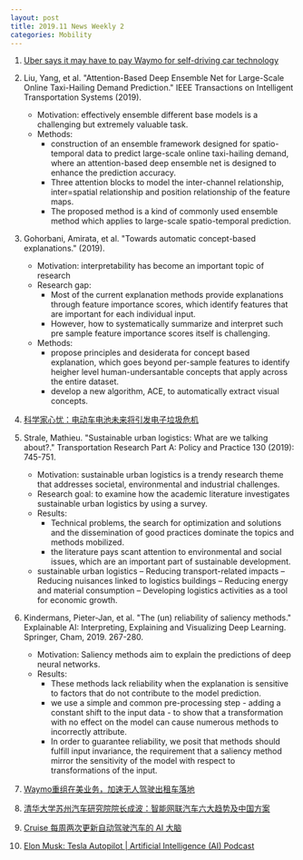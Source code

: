 ```yaml
---
layout: post
title: 2019.11 News Weekly 2
categories: Mobility
---
```


1. [Uber says it may have to pay Waymo for self-driving car technology](https://www.chicagotribune.com/business/sns-tns-bc-auto-uber-waymo-20191108-story.html)

2. Liu, Yang, et al. "Attention-Based Deep Ensemble Net for Large-Scale Online Taxi-Hailing Demand Prediction." IEEE Transactions on Intelligent Transportation Systems (2019).

    - Motivation: effectively ensemble different base models is a challenging but extremely valuable task.
    - Methods:
        - construction of an ensemble framework designed for spatio-temporal data to predict large-scale online taxi-hailing demand, where an attention-based deep ensemble net is designed to enhance the prediction accuracy.
        - Three attention blocks to model the inter-channel relationship, inter=spatial relationship and position relationship of the feature maps.
        - The proposed method is a kind of commonly used ensemble method which applies to large-scale spatio-temporal prediction.

3. Gohorbani, Amirata, et al. "Towards automatic concept-based explanations." (2019).

    - Motivation: interpretability has become an important topic of research
    - Research gap:
        - Most of the current explanation methods provide explanations through feature importance scores, which identify features that are important for each individual input.
        - However, how to systematically summarize and interpret such pre sample feature importance scores itself is challenging.
    - Methods:
        - propose principles and desiderata for concept based explanation, which goes beyond per-sample features to identify heigher level human-undersantable concepts that apply across the entire dataset.
        - develop a new algorithm, ACE, to automatically extract visual concepts.

4. [科学家心忧：电动车电池未来将引发电子垃圾危机](https://36kr.com/p/5264200)

5. Strale, Mathieu. "Sustainable urban logistics: What are we talking about?." Transportation Research Part A: Policy and Practice 130 (2019): 745-751.

    - Motivation: sustainable urban logistics is a trendy research theme that addresses societal, environmental and industrial challenges.
    - Research goal: to examine how the academic literature investigates sustainable urban logistics by using a survey.
    - Results:
        - Technical problems, the search for optimization and solutions and the dissemination of good practices dominate the topics and methods mobilized.
        - the literature pays scant attention to environmental and social issues, which are an important part of sustainable development.
    - sustainable urban logistics
        – Reducing transport-related impacts 
        – Reducing nuisances linked to logistics buildings 
        – Reducing energy and material consumption 
        – Developing logistics activities as a tool for economic growth.

6. Kindermans, Pieter-Jan, et al. "The (un) reliability of saliency methods." Explainable AI: Interpreting, Explaining and Visualizing Deep Learning. Springer, Cham, 2019. 267-280.

    - Motivation: Saliency methods aim to explain the predictions of deep neural networks.
    - Results:
        - These methods lack reliability when the explanation is sensitive to factors that do not contribute to the model prediction.
        - we use a simple and common pre-processing step - adding a constant shift to the input data - to show that a transformation with no effect on the model can cause numerous methods to incorrectly attribute.
        - In order to guarantee reliability, we posit that methods should fulfill input invariance, the requirement that a saliency method mirror the sensitivity of the model with respect to transformations of the input.

7. [Waymo重组在美业务，加速无人驾驶出租车落地](https://36kr.com/p/5264806)

8. [清华大学苏州汽车研究院院长成波：智能网联汽车六大趋势及中国方案](https://www.jiqizhixin.com/articles/2019-11-12-2)

9. [Cruise 每周两次更新自动驾驶汽车的 AI 大脑](https://www.jiqizhixin.com/dailies/634af0e0-124c-4aba-8893-782c44ddd85a)

10. [Elon Musk: Tesla Autopilot | Artificial Intelligence (AI) Podcast](https://www.youtube.com/watch?v=dEv99vxKjVI)